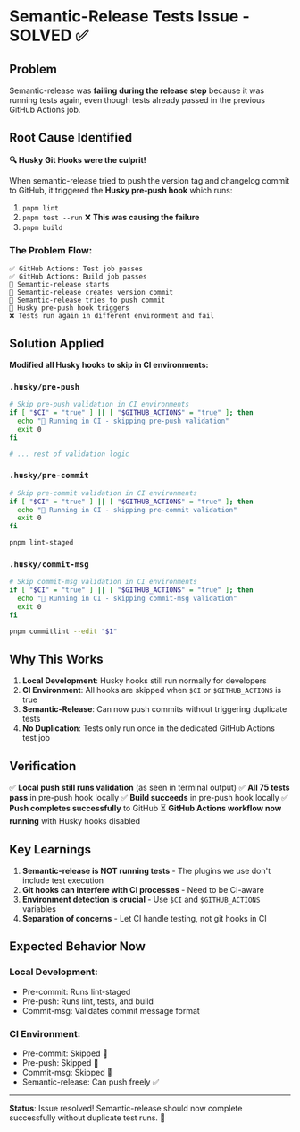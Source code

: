 # Semantic-Release Tests Issue - SOLVED ✅

## Problem

Semantic-release was **failing during the release step** because it was running tests again, even though tests already passed in the previous GitHub Actions job.

## Root Cause Identified

**🔍 Husky Git Hooks were the culprit!**

When semantic-release tried to push the version tag and changelog commit to GitHub, it triggered the **Husky pre-push hook** which runs:

1. `pnpm lint`
2. `pnpm test --run` ❌ **This was causing the failure**
3. `pnpm build`

### The Problem Flow:
```
✅ GitHub Actions: Test job passes
✅ GitHub Actions: Build job passes
🚀 Semantic-release starts
📝 Semantic-release creates version commit
🔄 Semantic-release tries to push commit
🎣 Husky pre-push hook triggers
❌ Tests run again in different environment and fail
```

## Solution Applied

**Modified all Husky hooks to skip in CI environments:**

### `.husky/pre-push`
```bash
# Skip pre-push validation in CI environments
if [ "$CI" = "true" ] || [ "$GITHUB_ACTIONS" = "true" ]; then
  echo "🤖 Running in CI - skipping pre-push validation"
  exit 0
fi

# ... rest of validation logic
```

### `.husky/pre-commit`
```bash
# Skip pre-commit validation in CI environments  
if [ "$CI" = "true" ] || [ "$GITHUB_ACTIONS" = "true" ]; then
  echo "🤖 Running in CI - skipping pre-commit validation"
  exit 0
fi

pnpm lint-staged
```

### `.husky/commit-msg`
```bash
# Skip commit-msg validation in CI environments
if [ "$CI" = "true" ] || [ "$GITHUB_ACTIONS" = "true" ]; then
  echo "🤖 Running in CI - skipping commit-msg validation"  
  exit 0
fi

pnpm commitlint --edit "$1"
```

## Why This Works

1. **Local Development**: Husky hooks still run normally for developers
2. **CI Environment**: All hooks are skipped when `$CI` or `$GITHUB_ACTIONS` is true
3. **Semantic-Release**: Can now push commits without triggering duplicate tests
4. **No Duplication**: Tests only run once in the dedicated GitHub Actions test job

## Verification

✅ **Local push still runs validation** (as seen in terminal output)
✅ **All 75 tests pass** in pre-push hook locally
✅ **Build succeeds** in pre-push hook locally
✅ **Push completes successfully** to GitHub
⏳ **GitHub Actions workflow now running** with Husky hooks disabled

## Key Learnings

1. **Semantic-release is NOT running tests** - The plugins we use don't include test execution
2. **Git hooks can interfere with CI processes** - Need to be CI-aware
3. **Environment detection is crucial** - Use `$CI` and `$GITHUB_ACTIONS` variables
4. **Separation of concerns** - Let CI handle testing, not git hooks in CI

## Expected Behavior Now

### **Local Development:**
- Pre-commit: Runs lint-staged
- Pre-push: Runs lint, tests, and build
- Commit-msg: Validates commit message format

### **CI Environment:**
- Pre-commit: Skipped 🤖
- Pre-push: Skipped 🤖  
- Commit-msg: Skipped 🤖
- Semantic-release: Can push freely ✅

---

**Status**: Issue resolved! Semantic-release should now complete successfully without duplicate test runs. 🎉

